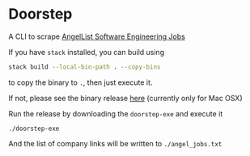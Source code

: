 # Doorstep

A CLI to scrape [AngelList Software Engineering Jobs](https://angel.co/jobs)

If you have `stack` installed, you can build using 

```sh
stack build --local-bin-path . --copy-bins
``` 

to copy the binary to `.`, then just execute it.

If not, please see the binary release [here](https://github.com/christiansakai/doorstep/releases/tag/0.1) (currently only for Mac OSX)

Run the release by downloading the `doorstep-exe` and execute it

```
./doorstep-exe
```

And the list of company links will be written to `./angel_jobs.txt`
